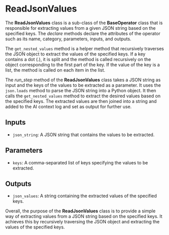 # ReadJsonValues

The **ReadJsonValues** class is a sub-class of the **BaseOperator** class that is responsible for extracting values from a given JSON string based on the specified keys. The *declare* methods declare the attributes of the operator such as its name, category, parameters, inputs, and outputs. 

The `get_nested_values` method is a helper method that recursively traverses the JSON object to extract the values of the specified keys. If a key contains a dot (.), it is split and the method is called recursively on the object corresponding to the first part of the key. If the value of the key is a list, the method is called on each item in the list.

The *run_step* method of the **ReadJsonValues** class takes a JSON string as input and the keys of the values to be extracted as a parameter. It uses the `json.loads` method to parse the JSON string into a Python object. It then calls the `get_nested_values` method to extract the desired values based on the specified keys. The extracted values are then joined into a string and added to the AI context log and set as output for further use.

## Inputs

- `json_string`: A JSON string that contains the values to be extracted.

## Parameters

- `keys`: A comma-separated list of keys specifying the values to be extracted.

## Outputs

- `json_values`: A string containing the extracted values of the specified keys.

Overall, the purpose of the **ReadJsonValues** class is to provide a simple way of extracting values from a JSON string based on the specified keys. It achieves this by recursively traversing the JSON object and extracting the values of the specified keys.